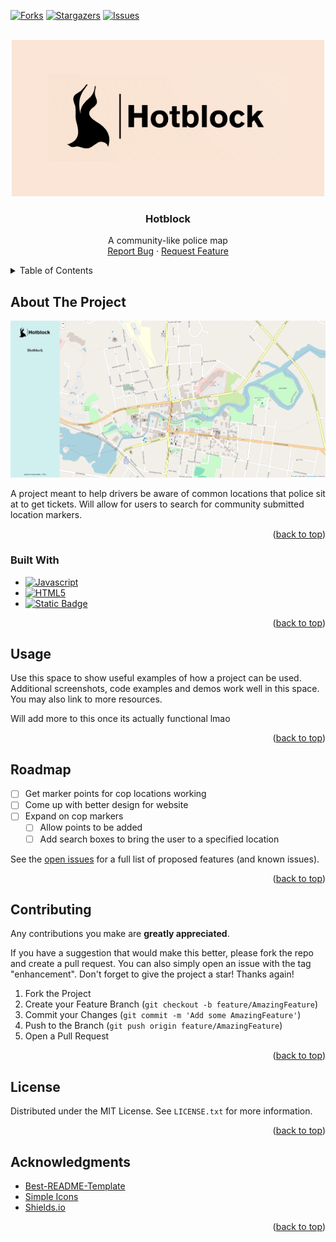 <!-- Improved compatibility of back to top link: See: https://github.com/othneildrew/Best-README-Template/pull/73 -->

<a name="readme-top"></a>

<!-- PROJECT SHIELDS -->
<!--
*** I'm using markdown "reference style" links for readability.
*** Reference links are enclosed in brackets [ ] instead of parentheses ( ).
*** See the bottom of this document for the declaration of the reference variables
*** for contributors-url, forks-url, etc. This is an optional, concise syntax you may use.
*** https://www.markdownguide.org/basic-syntax/#reference-style-links
-->

[![Forks][forks-shield]][forks-url]
[![Stargazers][stars-shield]][stars-url]
[![Issues][issues-shield]][issues-url]

<!-- PROJECT LOGO -->
<br />
<div align="center">
  <a href="https://github.com/brxdyh/hotblock">
    <img src="images/logo.png" alt="Logo" width="500" height="250">
  </a>

<h3 align="center">Hotblock</h3>

  <p align="center">
    A community-like police map
    <br />
    <a href="https://github.com/brxdyh/hotblock/issues/new?labels=bug&template=bug-report---.md">Report Bug</a>
    ·
    <a href="https://github.com/brxdyh/hotblock/issues/new?labels=enhancement&template=feature-request---.md">Request Feature</a>
  </p>
</div>

<!-- TABLE OF CONTENTS -->
<details>
  <summary>Table of Contents</summary>
  <ol>
    <li>
      <a href="#about-the-project">About The Project</a>
      <ul>
        <li><a href="#built-with">Built With</a></li>
      </ul>
    </li>
    <li><a href="#usage">Usage</a></li>
    <li><a href="#roadmap">Roadmap</a></li>
    <li><a href="#contributing">Contributing</a></li>
    <li><a href="#license">License</a></li>
    <li><a href="#acknowledgments">Acknowledgments</a></li>
  </ol>
</details>

<!-- ABOUT THE PROJECT -->

## About The Project

[![Product Name Screen Shot][product-screenshot]](https://example.com)

A project meant to help drivers be aware of common locations that police sit at to get tickets. Will allow for users to search for community submitted location markers.

<p align="right">(<a href="#readme-top">back to top</a>)</p>

### Built With

- [![Javascript](https://img.shields.io/badge/Javascript-F7DF1E?style=for-the-badge&logo=Javascript&logoColor=fff)](https://javascript.com)
- [![HTML5](https://img.shields.io/badge/HTML5-E34F26?style=for-the-badge&logo=HTML5&logoColor=fff)](https://developer.mozilla.org/en-US/docs/Glossary/HTML5)
- [![Static Badge](https://img.shields.io/badge/CSS3-1572B6?style=for-the-badge&logo=CSS3&logoColor=fff)](https://en.wikipedia.org/wiki/CSS)

<p align="right">(<a href="#readme-top">back to top</a>)</p>

<!-- USAGE EXAMPLES -->

## Usage

Use this space to show useful examples of how a project can be used. Additional screenshots, code examples and demos work well in this space. You may also link to more resources.

Will add more to this once its actually functional lmao

<p align="right">(<a href="#readme-top">back to top</a>)</p>

<!-- ROADMAP -->

## Roadmap

- [ ] Get marker points for cop locations working
- [ ] Come up with better design for website
- [ ] Expand on cop markers
  - [ ] Allow points to be added
  - [ ] Add search boxes to bring the user to a specified location

See the [open issues](https://github.com/brxdyh/hotblock/issues) for a full list of proposed features (and known issues).

<p align="right">(<a href="#readme-top">back to top</a>)</p>

<!-- CONTRIBUTING -->

## Contributing

Any contributions you make are **greatly appreciated**.

If you have a suggestion that would make this better, please fork the repo and create a pull request. You can also simply open an issue with the tag "enhancement".
Don't forget to give the project a star! Thanks again!

1. Fork the Project
2. Create your Feature Branch (`git checkout -b feature/AmazingFeature`)
3. Commit your Changes (`git commit -m 'Add some AmazingFeature'`)
4. Push to the Branch (`git push origin feature/AmazingFeature`)
5. Open a Pull Request

<p align="right">(<a href="#readme-top">back to top</a>)</p>

<!-- LICENSE -->

## License

Distributed under the MIT License. See `LICENSE.txt` for more information.

<p align="right">(<a href="#readme-top">back to top</a>)</p>

<!-- ACKNOWLEDGMENTS -->

## Acknowledgments

- [Best-README-Template](https://github.com/othneildrew/Best-README-Template)
- [Simple Icons](https://simpleicons.org/)
- [Shields.io](https://shields.io/badges)

<p align="right">(<a href="#readme-top">back to top</a>)</p>

<!-- MARKDOWN LINKS & IMAGES -->
<!-- https://www.markdownguide.org/basic-syntax/#reference-style-links -->

[contributors-shield]: https://img.shields.io/github/contributors/brxdyh/hotblock.svg?style=for-the-badge
[contributors-url]: https://github.com/brxdyh/hotblock/graphs/contributors
[forks-shield]: https://img.shields.io/github/forks/brxdyh/hotblock.svg?style=for-the-badge
[forks-url]: https://github.com/brxdyh/hotblock/network/members
[stars-shield]: https://img.shields.io/github/stars/brxdyh/hotblock.svg?style=for-the-badge
[stars-url]: https://github.com/brxdyh/hotblock/stargazers
[issues-shield]: https://img.shields.io/github/issues/brxdyh/hotblock.svg?style=for-the-badge
[issues-url]: https://github.com/brxdyh/hotblock/issues
[license-shield]: https://img.shields.io/github/license/brxdyh/hotblock.svg?style=for-the-badge
[license-url]: https://github.com/brxdyh/hotblock/blob/main/LICENSE.txt
[linkedin-shield]: https://img.shields.io/badge/-LinkedIn-black.svg?style=for-the-badge&logo=linkedin&colorB=555
[linkedin-url]: https://linkedin.com/in/linkedin_username
[product-screenshot]: images/screenshot.png
